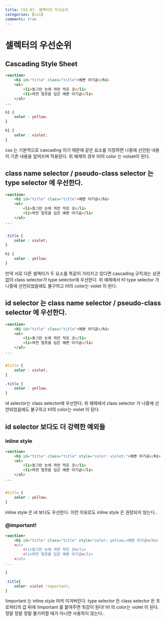 ```yaml
---
title: CSS 07. 셀렉터의 우선순위
categories: [css]
comments: true
---
```


# 셀렉터의 우선순위

## Cascading Style Sheet

```html
<section>
    <h1 id="title" class="title">예쁜 아기곰</h1>
    <ul>
        <li>동그란 눈에 까만 작은 코</li>
        <li>하얀 털옷을 입은 예쁜 아기곰</li>
    </ul>
...
```

```css
h1 {
    color : yellow;
}

h1 {
    color : violet;
}
```

css 는 기본적으로 cascading 이기 때문에
같은 요소를 지칭하면 나중에 선언된 내용이 기존 내용을 덮어쓰며 적용된다.
위 예제의 경우 h1의 color 는 voloet이 된다.

## class name selector / pseudo-class selector 는 type selector 에 우선한다.

```html
<section>
    <h1 id="title" class="title">예쁜 아기곰</h1>
    <ul>
        <li>동그란 눈에 까만 작은 코</li>
        <li>하얀 털옷을 입은 예쁜 아기곰</li>
    </ul>
...
```

```css

.title {
    color : violet;
}

h1 {
    color : yellow;
}

```
만약 서로 다른 셀렉터가 두 요소를 똑같이 가리키고 있다면 
cascading 규칙과는 상관없이 class selector가 type selector에 우선한다.
위 예제에서 h1 type selector 가 나중에 선언되었음에도 불구하고 h1의 color는 violet 이 된다.



##  id selector 는 class name selector / pseudo-class selector 에 우선한다.

```html
<section>
    <h1 id="title" class="title">예쁜 아기곰</h1>
    <ul>
        <li>동그란 눈에 까만 작은 코</li>
        <li>하얀 털옷을 입은 예쁜 아기곰</li>
    </ul>
...
```

```css

#title {
    color : violet;
}

.title {
    color : yellow;
}

```
id selector는 class selector에 우선한다.
위 예제에서 class selector 가 나중에 선언되었음에도 불구하고 h1의 color는 violet 이 된다.


## id selector 보다도 더 강력한 예외들

### inline style

```html
<section>
    <h1 id="title" class="title" style="color: violet;">예쁜 아기곰</h1>
    <ul>
        <li>동그란 눈에 까만 작은 코</li>
        <li>하얀 털옷을 입은 예쁜 아기곰</li>
    </ul>
...
```

```css

#title {
    color : yellow;
}

```

inline style 은 id 보다도 우선한다.
이런 이유로도 inline style 은 권장되지 않는다..


### @important!

```html
<section>
    <h1 id="title" class="title" style="color: yellow;>예쁜 아기곰</h1>
    <ul>
        <li>동그란 눈에 까만 작은 코</li>
        <li>하얀 털옷을 입은 예쁜 아기곰</li>
    </ul>
...
```

```css
}

.title{
    color: violet !important;
}

```

!important 는 inline style 마저 이겨버린다.
type selector 든 class selector 든 
프로퍼티의 값 뒤에 !important 를 붙여주면 최강이 된다!
h1 의 color는 violet 이 된다.
정말 정말 정말 불가피할 때가 아니면 사용하지 않는다..

